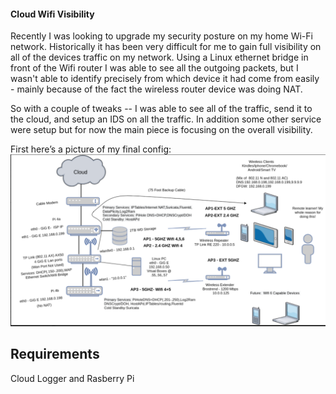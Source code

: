 #### Cloud Wifi Visibility 

Recently I was looking to upgrade my security posture on my home Wi-Fi network. Historically it has been very difficult for me to gain full visibility on all of the devices traffic on my network. Using a Linux ethernet bridge in front of the Wifi router  I was able to see all the outgoing packets, but I wasn't able to identify precisely from which device it had come from easily - mainly because of the fact the wireless router device was doing NAT.

So with a couple of tweaks --  I was able to see all of the traffic, send it to the cloud, and setup an IDS on all the traffic. In addition some other service were setup but for now the main piece is focusing on the overall visibility.


First here’s a picture of my final config:
![Final Config](final_config.png)


## Requirements
Cloud Logger and Rasberry Pi
